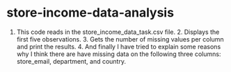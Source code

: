 # store-income-data-analysis
1. This code reads in the store_income_data_task.csv file. 2.  Displays the first five observations. 3. Gets the number of missing values per column and print the results. 4. And finally I have tried to explain  some reasons why I think there are  have missing data on the following three columns: store_email, department, and country.
